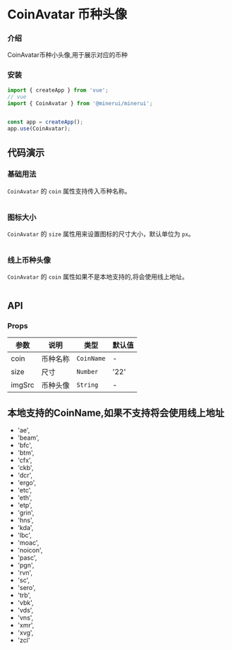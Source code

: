 # CoinAvatar 币种头像

### 介绍

CoinAvatar币种小头像,用于展示对应的币种

### 安装

``` javascript
import { createApp } from 'vue';
// vue
import { CoinAvatar } from '@minerui/minerui';


const app = createApp();
app.use(CoinAvatar);

```

## 代码演示

### 基础用法

`CoinAvatar` 的 `coin` 属性支持传入币种名称。

```vue demo src="./demo/base.vue"

```

### 图标大小

`CoinAvatar` 的 `size` 属性用来设置图标的尺寸大小，默认单位为 `px`。

```vue demo src="./demo/size.vue"

```

### 线上币种头像

`CoinAvatar` 的 `coin` 属性如果不是本地支持的,将会使用线上地址。

```vue demo src="./demo/online.vue"

```

## API

### Props

| 参数         | 说明                             | 类型             | 默认值           |
|---------|--------|-----|--------|
coin			|币种名称  | `CoinName` | -
size |尺寸| `Number` | '22'
imgSrc |币种头像| `String` | -

## 本地支持的CoinName,如果不支持将会使用线上地址

- 'ae',
- 'beam',
- 'bfc',
- 'btm',
- 'cfx',
- 'ckb',
- 'dcr',
- 'ergo',
- 'etc',
- 'eth',
- 'etp',
- 'grin',
- 'hns',
- 'kda',
- 'lbc',
- 'moac',
- 'noicon',
- 'pasc',
- 'pgn',
- 'rvn',
- 'sc',
- 'sero',
- 'trb',
- 'vbk',
- 'vds',
- 'vns',
- 'xmr',
- 'xvg',
- 'zcl'

